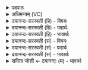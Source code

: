 <details><summary>पदपाठः</summary>

पृ॒थि॒वी। छन्दः॑। अ॒न्तरि॑क्षम्। छन्दः॑। द्यौः। छन्दः॑। समाः॑। छन्दः॑। नक्ष॑त्राणि। छन्दः॑। वाक्। छन्दः॑। मनः॑। छन्दः॑। कृ॒षिः। छन्दः॑। हिर॑ण्यम्। छन्दः॑। गौः। छन्दः॑। अ॒जा। छन्दः॑। अश्वः॑। छन्दः॑। १९।
</details>

<details><summary>अधिमन्त्रम् (VC)</summary>

- पृथिव्यादयो देवताः
- विश्वदेव ऋषिः
- आर्षी जगती
- निषादः
</details>

<details><summary>दयानन्द-सरस्वती (हि) - विषयः</summary>

फिर वही उक्त विषय अगले मन्त्र में कहा है ॥
</details>

<details><summary>दयानन्द-सरस्वती (हि) - पदार्थः</summary>

पदार्थान्वयभाषाः -  हे स्त्री-पुरुषो ! तुम लोग जैसे (पृथिवी) भूमि (छन्दः) स्वतन्त्र (अन्तरिक्षम्) आकाश (छन्दः) आनन्द (द्यौः) प्रकाश (छन्दः) विज्ञान (समाः) वर्ष (छन्दः) बुद्धि (नक्षत्राणि) तारे लोक (छन्दः) स्वतन्त्र (वाक्) वाणी (छन्दः) सत्य (मनः) मन (छन्दः) निष्कपट (कृषिः) जोतना (छन्दः) उत्पत्ति (हिरण्यम्) सुवर्ण (छन्दः) सुखदायी (गौः) गौ (छन्दः) आनन्द-हेतु (अजा) बकरी (छन्दः) सुख का हेतु और (अश्वः) घोड़े आदि (छन्दः) स्वाधीन हैं, वैसे विद्या, विनय और धर्म के आचरण विषय में स्वाधीनता से वर्त्तो ॥१९ ॥
</details>

<details><summary>दयानन्द-सरस्वती (हि) - भावार्थः</summary>

भावार्थभाषाः -  इस मन्त्र में वाचकलुप्तोपमालङ्कार है। स्त्री-पुरुषों को चाहिये कि शुद्ध विद्या, क्रिया और स्वतन्त्रता से पृथिवी आदि पदार्थों के गुण, कर्म और स्वभावों को जान; खेती आदि कर्मों से सुवर्ण आदि रत्नों को प्राप्त हों और गौ आदि पशुओं की रक्षा करके ऐश्वर्य्य बढ़ावें ॥१९ ॥
</details>

<details><summary>दयानन्द-सरस्वती (सं) - विषयः</summary>

पुनस्तमेव विषयमाह ॥
</details>

<details><summary>दयानन्द-सरस्वती (सं) - पदार्थः</summary>

पदार्थान्वयभाषाः -  हे स्त्रीपुरुषाः ! यूयं यथा पृथिवी छन्दोऽन्तरिक्षं छन्दो द्यौश्छन्दः समाश्छन्दो नक्षत्राणि छन्दो वाक् छन्दो मनश्छन्दः कृषिश्छन्दो हिरण्यं छन्दो गौश्छन्दोऽजाच्छन्दोऽश्वश्छन्दोऽस्ति, तथा विद्याविनयधर्माचरणेषु स्वाधीनतया वर्त्तध्वम् ॥१९ ॥
</details>

<details><summary>दयानन्द-सरस्वती (सं) - भावार्थः</summary>

भावार्थभाषाः -  अत्र वाचकलुप्तोपमालङ्कारः। स्त्रीपुरुषैः स्वच्छविद्याक्रियाभ्यां स्वातन्त्र्येण पृथिव्यादिपदार्थानां गुणादीन् विज्ञाय कृष्यादिकर्मभिः सुवर्णादिं प्राप्य गवादीन् संरक्ष्यैश्वर्यमुन्नेयम् ॥१९ ॥
</details>

<details><summary>सविता जोशी ← दयानन्दः (म) - भावार्थः</summary>

भावार्थभाषाः -  या मंत्रात वाचकलुप्तोपमालंकार आहे. स्त्री व पुरुषांनी शुद्ध ज्ञान व कर्म या द्वारे स्वतंत्रपणे पृथ्वी इत्यादी पदार्थांचे गुण, कर्म, स्वभाव जाणून शेती इत्यादी द्वारा सुवर्ण, रत्ने प्राप्त करावीत आणि गाई वगैरे पशूंचे रक्षण करून ऐश्वर्य वाढवावे.
</details>
